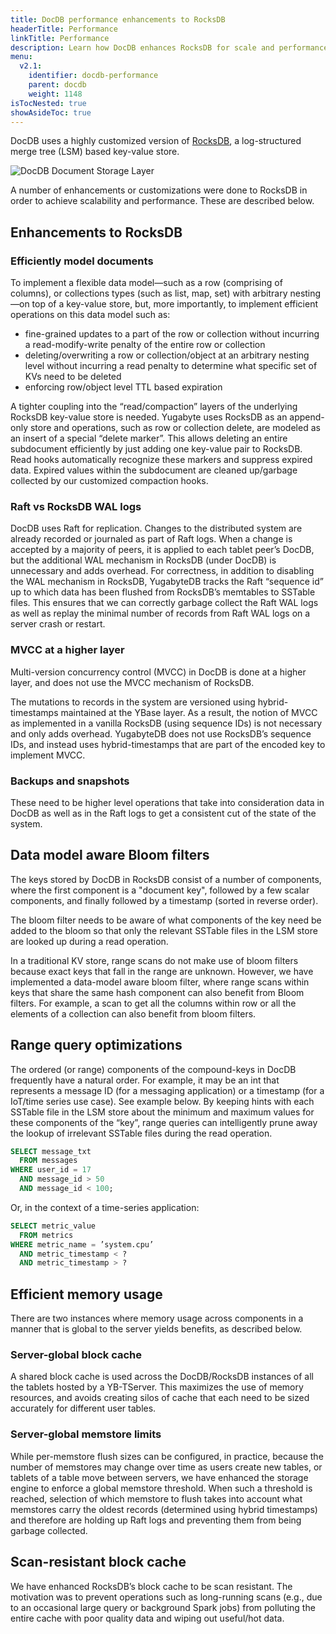 ```yaml
---
title: DocDB performance enhancements to RocksDB
headerTitle: Performance
linkTitle: Performance
description: Learn how DocDB enhances RocksDB for scale and performance.
menu:
  v2.1:
    identifier: docdb-performance
    parent: docdb
    weight: 1148
isTocNested: true
showAsideToc: true
---
```


DocDB uses a highly customized version of [RocksDB](http://rocksdb.org/), a log-structured merge tree (LSM) based key-value store.

![DocDB Document Storage Layer](/images/architecture/docdb-rocksdb.png)

A number of enhancements or customizations were done to RocksDB in order to achieve scalability and performance. These are described below.

## Enhancements to RocksDB

### Efficiently model documents

To implement a flexible data
model—such as a row (comprising of columns), or collections types (such as list, map, set) with
arbitrary nesting—on top of a key-value store, but, more importantly, to implement efficient
operations on this data model such as:

* fine-grained updates to a part of the row or collection without incurring a read-modify-write penalty of the entire row or collection
* deleting/overwriting a row or collection/object at an arbitrary nesting level without incurring a read penalty to determine what specific set of KVs need to be deleted
* enforcing row/object level TTL based expiration
  
A tighter coupling into the “read/compaction” layers of the underlying RocksDB key-value store is needed. Yugabyte uses RocksDB as an append-only store and operations, such as row or collection delete, are modeled as an insert of a special “delete marker”. This allows deleting an entire subdocument efficiently by just adding one key-value pair to RocksDB. Read hooks automatically recognize these markers and
suppress expired data. Expired values within the subdocument are cleaned up/garbage collected by our customized compaction hooks.

### Raft vs RocksDB WAL logs

DocDB uses Raft for replication. Changes to the distributed system are already recorded or journaled as part of Raft logs. When a change is accepted by a majority of peers, it is applied to each tablet peer’s DocDB, but the additional WAL mechanism in RocksDB (under DocDB) is unnecessary and adds overhead. For correctness, in addition to disabling the WAL mechanism in RocksDB, YugabyteDB tracks the Raft “sequence id” up to which data has been flushed from RocksDB’s memtables to SSTable files. This ensures that we can correctly garbage collect the Raft WAL logs as well as replay the minimal number of records from Raft WAL logs on a server crash or restart.

### MVCC at a higher layer

Multi-version concurrency control (MVCC) in DocDB is done at a higher layer, and does not use the MVCC mechanism of RocksDB.

The mutations to records in the system are versioned using hybrid-timestamps maintained at the YBase layer. As a result, the notion of MVCC as implemented in a vanilla RocksDB (using sequence IDs) is not necessary and only adds overhead. YugabyteDB does not use RocksDB’s sequence IDs, and instead uses hybrid-timestamps that are part of the encoded key to implement MVCC.

### Backups and snapshots

These need to be higher level operations that take into consideration data in DocDB as well as in the Raft logs to get a consistent cut of the state of the system.

## Data model aware Bloom filters

The keys stored by DocDB in RocksDB consist of a number of components, where the first component is a "document key", followed by a few scalar components, and finally followed by a timestamp (sorted in reverse order).

The bloom filter needs to be aware of what components of the key need be added to the bloom so that only the relevant SSTable files in the LSM store are looked up during a read operation.

In a traditional KV store, range scans do not make use of bloom filters because exact keys that fall in the range are unknown. However, we have implemented a data-model aware bloom filter, where range scans within keys that share the same hash component can also benefit from Bloom filters. For example, a scan to get all the columns within row or all the elements of a collection can also benefit from bloom filters.

## Range query optimizations

 The ordered (or range) components of the compound-keys in DocDB frequently have a natural order. For example, it may be an int that represents a message ID (for a messaging application) or a timestamp (for a IoT/time series use case). See example below. By keeping hints with each SSTable file in the LSM store about the minimum and maximum values for these components of the “key”, range queries can intelligently prune away the lookup of irrelevant SSTable files during the read operation.

```sql
SELECT message_txt
  FROM messages
WHERE user_id = 17
  AND message_id > 50
  AND message_id < 100;
```

Or, in the context of a time-series application:

```sql
SELECT metric_value
  FROM metrics
WHERE metric_name = ’system.cpu’
  AND metric_timestamp < ?
  AND metric_timestamp > ?
```

## Efficient memory usage

There are two instances where memory usage across components in a manner that is global to the server yields benefits, as described below.

### Server-global block cache

A shared block cache is used across the DocDB/RocksDB instances of all the tablets hosted by a YB-TServer. This maximizes the use of memory resources, and avoids creating silos of cache that each need to be sized accurately for different user tables.

### Server-global memstore limits

While per-memstore flush sizes can be configured, in practice, because the number of memstores may change over time as users create new tables, or tablets of a table move between servers, we have enhanced the storage engine to enforce a global memstore threshold. When such a threshold is reached, selection of which memstore to flush takes into account what memstores carry the oldest records (determined using hybrid timestamps) and therefore are holding up Raft logs and preventing them from being garbage collected.

## Scan-resistant block cache

We have enhanced RocksDB’s block cache to be scan resistant. The motivation was to prevent operations such as long-running scans (e.g., due to an occasional large query or background Spark jobs) from polluting the entire cache with poor quality data and wiping out useful/hot data.
